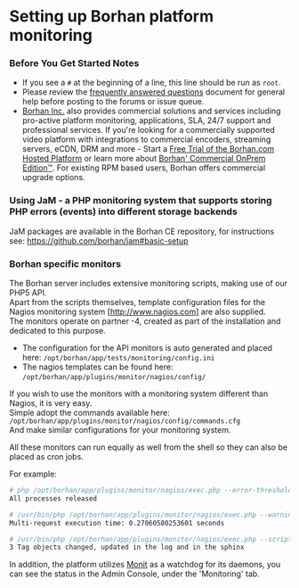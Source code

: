 # Setting up Borhan platform monitoring

### Before You Get Started Notes

* If you see a `#` at the beginning of a line, this line should be run as `root`.
* Please review the [frequently answered questions](https://github.com/borhan/platform-install-packages/blob/master/doc/borhan-packages-faq.md) document for general help before posting to the forums or issue queue.
* [Borhan Inc.](http://corp.borhan.com) also provides commercial solutions and services including pro-active platform monitoring, applications, SLA, 24/7 support and professional services. If you're looking for a commercially supported video platform  with integrations to commercial encoders, streaming servers, eCDN, DRM and more - Start a [Free Trial of the Borhan.com Hosted Platform](http://corp.borhan.com/free-trial) or learn more about [Borhan' Commercial OnPrem Edition™](http://corp.borhan.com/Deployment-Options/Borhan-On-Prem-Edition). For existing RPM based users, Borhan offers commercial upgrade options.

### Using JaM - a PHP monitoring system that supports storing PHP errors (events) into different storage backends
JaM packages are available in the Borhan CE repository, for instructions see:
https://github.com/borhan/jam#basic-setup

### Borhan specific monitors
The Borhan server includes extensive monitoring scripts, making use of our PHP5 API.   
Apart from the scripts themselves, template configuration files for the Nagios monitoring system [http://www.nagios.com] are also supplied.   
The monitors operate on partner -4, created as part of the installation and dedicated to this purpose.   

* The configuration for the API monitors is auto generated and placed here:
`/opt/borhan/app/tests/monitoring/config.ini`
* The nagios templates can be found here:
`/opt/borhan/app/plugins/monitor/nagios/config/`

If you wish to use the monitors with a monitoring system different than Nagios, it is very easy.   
Simple adopt the commands available here: 
`/opt/borhan/app/plugins/monitor/nagios/config/commands.cfg`    
And make similar configurations for your monitoring system.    

All these monitors can run equally as well from the shell so they can also be placed as cron jobs.   

For example:   
```bash
# php /opt/borhan/app/plugins/monitor/nagios/exec.php --error-threshold 0 --script "/opt/borhan/app/tests/monitoring/dwh/lockedProcesses.php --daily
All processes released
```

```bash
# /usr/bin/php /opt/borhan/app/plugins/monitor/nagios/exec.php --warning-threshold 1 --error-threshold 2 --script "/opt/borhan/app/tests/monitoring/
Multi-request execution time: 0.27060580253601 seconds
```

```bash
# /usr/bin/php /opt/borhan/app/plugins/monitor/nagios/exec.php --script "/opt/borhan/app/tests/monitoring/db/sphinxIntegrity.php --hostname amdb --time-offset 3600 --
3 Tag objects changed, updated in the log and in the sphinx
```

In addition, the platform utilizes [Monit](http://mmonit.com/monit) as a watchdog for its daemons, you can see the status in the Admin Console, under the 'Monitoring' tab.

